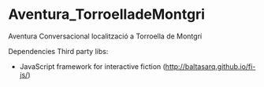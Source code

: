 # Aventura_TorroelladeMontgri
Aventura Conversacional localització a Torroella de Montgrí

Dependencies Third party libs:
- JavaScript framework for interactive fiction (http://baltasarq.github.io/fi-js/)

